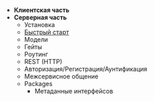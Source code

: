 * **Клиентская часть**
* **Серверная часть**
    * Установка
    * [Быстрый старт](/v3/server/restful_api.md)
    * Модели
    * Гейты
    * Роутинг
    * REST (HTTP)
    * Авторизация/Регистрация/Аунтификация
    * Межсервисное общение
    * Packages
      * Метаданные интерфейсов
